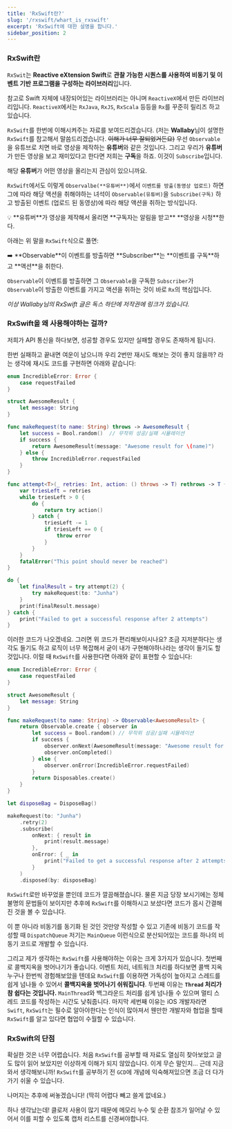 ```yaml
---
title: 'RxSwift란?'
slug: '/rxswift/whart_is_rxswift'
excerpt: 'RxSwift에 대한 설명을 합니다.'
sidebar_position: 2
---
```


### RxSwift란

`RxSwit`는 **Reactive eXtension Swift**로 **관찰 가능한 시퀀스를 사용하여 비동기 및 이벤트 기반 프로그램을 구성하는 라이브러리**입니다. 

참고로 Swift 자체에 내장되어있는 라이브러리는 아니며 `ReactiveX`에서 만든 라이브러리입니다. `ReactiveX`에서는 `RxJava`, `RxJS`, `RxScala` 등등을 `Rx`를 꾸준히 릴리즈 하고 있습니다.

`RxSwift`를 한번에 이해시켜주는 자료를 보여드리겠습니다. (저는 **Wallaby**님이 설명한 `RxSwift`를 참고해서 말씀드리겠습니다. ~~이해가 너무 잘되었거든요)~~
우선 `Observable`을 유튜브로 치면 바로 영상을 제작하는 **유튜버**와 같은 것입니다. 그리고 우리가 **유튜버**가 만든 영상을 보고 재미있다고 한다면 저희는 **구독**을 하죠. 이것이 `Subscribe`입니다.

해당 **유튜버**가 어떤 영상을 올리는지 관심이 있으니까요.

`RxSwift`에서도 이렇게 `Observalbe(**유튜버**)`에서 `이벤트를 방출(동영상 업로드)` 하면 그에 따라 해당 액션을 취해야하는 녀석이 `Observable(유튜버)`을 `Subscribe(구독)` 하고 방출된 이벤트 (업로드 된 동영상)에 따라 해당 액션을 취하는 방식입니다.

<aside>
💡 **유튜버**가 영상을 제작해서 올리면 **구독자는 알림을 받고** **영상을 시청**한다.

</aside>

아래는 위 말을 `RxSwift`식으로 풀면:

<aside>
➡️ **Observable**이 이벤트를 방출하면 **Subscriber**는 **이벤트를 구독**하고 **액션**을 취한다.

</aside>

`Observable`이 이벤트를 방출하면 그 `Observable`을 구독한 `Subscriber`가 `Observable`이 방출한 이벤트를 가지고 액션을 취하는 것이 바로 `Rx`의 핵심입니다.

*이상 Wallaby님의 RxSwift 글은 독스 하단에 저작권에 링크가 있습니다.*

### RxSwift을 왜 사용해야하는 걸까?

저희가 API 통신을 하다보면, 성공할 경우도 있지만 실패할 경우도 존재하게 됩니다.

한번 실패하고 끝내면 여운이 남으니까 우리 2번만 재시도 해보는 것이 좋지 않을까? 라는 생각에 재시도 코드를 구현하면 아래와 같습니다:

```swift
enum IncredibleError: Error {
    case requestFailed
}

struct AwesomeResult {
    let message: String
}

func makeRequest(to name: String) throws -> AwesomeResult {
    let success = Bool.random()  // 무작위 성공/실패 시뮬레이션
    if success {
        return AwesomeResult(message: "Awesome result for \(name)")
    } else {
        throw IncredibleError.requestFailed
    }
}

func attempt<T>(_ retries: Int, action: () throws -> T) rethrows -> T {
    var triesLeft = retries
    while triesLeft > 0 {
        do {
            return try action()
        } catch {
            triesLeft -= 1
            if triesLeft == 0 {
                throw error
            }
        }
    }
    fatalError("This point should never be reached")
}

do {
    let finalResult = try attempt(2) {
        try makeRequest(to: "Junha")
    }
    print(finalResult.message)
} catch {
    print("Failed to get a successful response after 2 attempts")
}
```

이러한 코드가 나오겠네요. 그러면 위 코드가 편리해보이시나요? 조금 지저분하다는 생각도 들기도 하고 로직이 너무 복잡해서 굳이 내가 구현해야하나라는 생각이 들기도 할 것입니다. 이럴 때 `RxSwift`를 사용한다면 아래와 같이 표현할 수 있습니다:

```swift
enum IncredibleError: Error {
    case requestFailed
}

struct AwesomeResult {
    let message: String
}

func makeRequest(to name: String) -> Observable<AwesomeResult> {
    return Observable.create { observer in
        let success = Bool.random() // 무작위 성공/실패 시뮬레이션
        if success {
            observer.onNext(AwesomeResult(message: "Awesome result for \(name)"))
            observer.onCompleted()
        } else {
            observer.onError(IncredibleError.requestFailed)
        }
        return Disposables.create()
    }
}

let disposeBag = DisposeBag()

makeRequest(to: "Junha")
    .retry(2)
    .subscribe(
        onNext: { result in
            print(result.message)
        },
        onError: { _ in
            print("Failed to get a successful response after 2 attempts")
        }
    )
    .disposed(by: disposeBag)
```

`RxSwift`로만 바꾸었을 뿐인데 코드가 깔끔해졌습니다. 물론 지금 당장 보시기에는 정체불명의 문법들이 보이지만 추후에 `RxSwift`를 이해하시고 보셨다면 코드가 몹시 간결해진 것을 볼 수 있습니다.

이 뿐 아니라 비동기를 동기화 된 것인 것만양 작성할 수 있고 기존에 비동기 코드를 작성할 때 `DispatchQueue` 저기는 `MainQueue` 이런식으로 분산되어있는 코드를 하나의 비동기 코드로 개발할 수 있습니다.

그리고 제가 생각하는 `RxSwift`를 사용해야하는 이유는 크게 3가지가 있습니다. 첫번째로 콜백지옥을 벗어나기가 좋습니다. 이벤트 처리, 네트워크 처리를 하다보면 콜백 지옥 누구나 한번씩 경험해보았을 텐데요 `RxSwift`를 이용하면 가독성이 높아지고 스레드를 쉽게 넘나들 수 있어서 **콜백지옥을 벗어나기 쉬워집니다**. 두번째 이유는 **`Thread` 처리가 참 쉽다는 것입니다.** `MainThread`와 백그라운드 처리를 쉽게 넘나들 수 있으며 멀티 스레드 코드를 작성하는 시간도 낮춰줍니다. 마지막 세번째 이유는 iOS 개발자라면 `Swift`, `RxSwift`는 필수로 알아야한다는 인식이 많아져서 웬만한 개발자와 협업을 할때 `RxSwift`를 알고 있다면 협업이 수월할 수 있습니다.

### RxSwift의 단점

확실한 것은 너무 어렵습니다. 처음 `RxSwift`를 공부할 때 자료도 열심히 찾아보았고 글도 많이 읽어 보았지만 이상하게 이해가 되지 않았습니다. 이게 무슨 말인지… 근데 지금 와서 생각해보니까! `RxSwift`를 공부하기 전 `GCD`에 개념에 익숙해져있으면 조금 더 다가가기 쉬울 수 있습니다.

나머지는 추후에 써놓겠습니다! (딱히 어렵다 빼고 쓸게 없네요.)

하나 생각났는데! 클로저 사용이 많기 때문에 메모리 누수 및 순환 참조가 일어날 수 있어서 이를 피할 수 있도록 캡처 리스트를 신경써야합니다.